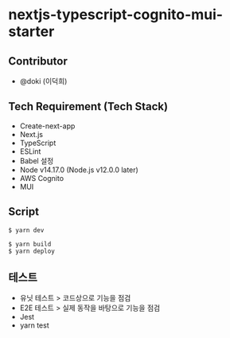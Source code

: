 # nextjs-typescript-cognito-mui-starter

## Contributor

- @doki (이덕희)

## Tech Requirement (Tech Stack)

- Create-next-app
- Next.js
- TypeScript
- ESLint
- Babel 설정
- Node v14.17.0 (Node.js v12.0.0 later)
- AWS Cognito
- MUI

## Script

```
$ yarn dev
```

```
$ yarn build
$ yarn deploy
```

## 테스트

- 유닛 테스트 > 코드상으로 기능을 점검
- E2E 테스트 > 실제 동작을 바탕으로 기능을 점검
- Jest
- yarn test
